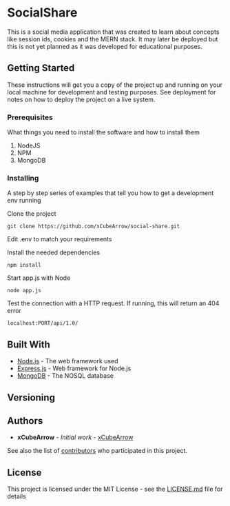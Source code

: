 # SocialShare

This is a social media application that was created to learn about concepts like session ids, cookies and the MERN stack.
It may later be deployed but this is not yet planned as it was developed for educational purposes.

## Getting Started

These instructions will get you a copy of the project up and running on your local machine for development and testing purposes. See deployment for notes on how to deploy the project on a live system.

### Prerequisites

What things you need to install the software and how to install them

1. NodeJS
2. NPM
3. MongoDB


### Installing

A step by step series of examples that tell you how to get a development env running

Clone the project

```
git clone https://github.com/xCubeArrow/social-share.git
```

Edit .env to match your requirements 

Install the needed dependencies
```
npm install
```

Start app.js with Node
```
node app.js
```

Test the connection with a HTTP request. If running, this will return an 404 error
```
localhost:PORT/api/1.0/
```

## Built With

* [Node.js](https://nodejs.org/en/) - The web framework used
* [Express.js](https://expressjs.com/) - Web framework for Node.js
* [MongoDB](https://www.mongodb.com/) - The NOSQL database

## Versioning

## Authors

* **xCubeArrow** - *Initial work* - [xCubeArrow](https://github.com/xCubeArrow)

See also the list of [contributors](https://github.com/your/project/contributors) who participated in this project.

## License

This project is licensed under the MIT License - see the [LICENSE.md](LICENSE.md) file for details
